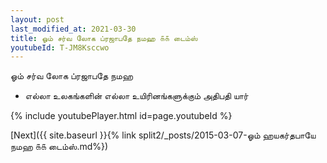 ```yaml
---
layout: post
last_modified_at: 2021-03-30
title: ஓம் சர்வ லோக ப்ரஜாபதே நமஹ ௧௧ டைம்ஸ்
youtubeId: T-JM8Ksccwo
---
```

 
 
 ஓம் சர்வ லோக ப்ரஜாபதே நமஹ  
 
 -  எல்லா உலகங்களின் எல்லா உயிரினங்களுக்கும் அதிபதி யார் 
 
  
 
  
 
 
 
 
 
 


{% include youtubePlayer.html id=page.youtubeId %}
 
[Next]({{ site.baseurl }}{% link  split2/_posts/2015-03-07-ஓம் ஹயகர்தபாயே நமஹ ௧௧ டைம்ஸ்.md%})
 
